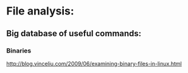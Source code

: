 # File analysis:

## Big database of useful commands:

### Binaries

  http://blog.vinceliu.com/2009/06/examining-binary-files-in-linux.html
